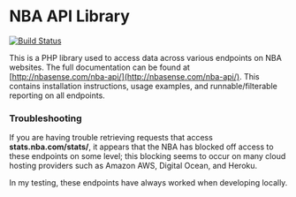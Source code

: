 # NBA API Library
[![Build Status](https://travis-ci.org/jasonroman/nba-api.svg?branch=master)](https://travis-ci.org/jasonroman/nba-api)

This is a PHP library used to access data across various endpoints on NBA websites.  The full documentation can be found at [http://nbasense.com/nba-api/](http://nbasense.com/nba-api/).  This contains installation instructions, usage examples, and runnable/filterable reporting on all endpoints.

### Troubleshooting

If you are having trouble retrieving requests that access **stats.nba.com/stats/**, it appears that the NBA has blocked off access to these endpoints on some level; this blocking seems to occur on many cloud hosting providers such as Amazon AWS, Digital Ocean, and Heroku.

In my testing, these endpoints have always worked when developing locally.
